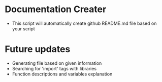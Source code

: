 # Documentation Creater
<ul>
    <li>This script will automatically create github README.md file based on your script</li>
</ul>

# Future updates
<ul>
    <li>Generating file based on given information</li>
    <li>Searching for 'import' tags with libraries</li>
    <li>Function descriptions and variables explanation</li>
</ul>